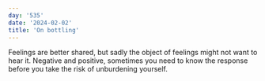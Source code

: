 ```yaml
---
day: '535'
date: '2024-02-02'
title: 'On bottling'
---
```


Feelings are better shared, but sadly the object of feelings might not want to hear it. Negative and positive, sometimes you need to know the response before you take the risk of unburdening yourself.
